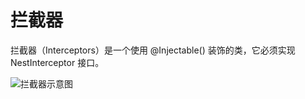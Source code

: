# 拦截器

拦截器（Interceptors）是一个使用 @Injectable() 装饰的类，它必须实现 NestInterceptor 接口。

![拦截器示意图](https://i.loli.net/2019/07/05/5d1edebfa26f771380.png)
